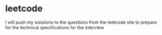 # leetcode
I will push my solutions to the questions from the leetcode site to prepare for the technical specifications for the interview
